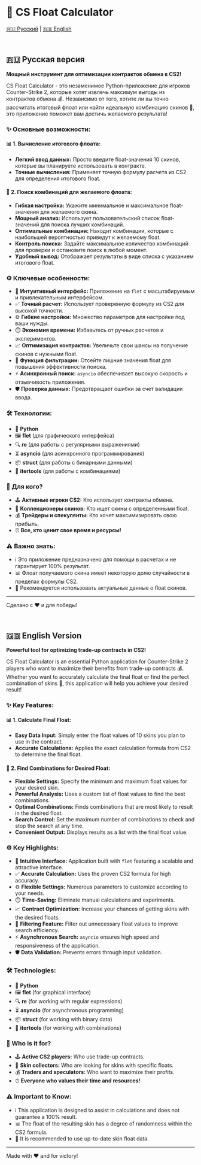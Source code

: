 # 🚀 CS Float Calculator

[🇷🇺 Русский](#-русская-версия) | [🇬🇧 English](#-english-version)

<br>

## 🇷🇺 Русская версия

**Мощный инструмент для оптимизации контрактов обмена в CS2!**

CS Float Calculator - это незаменимое Python-приложение для игроков Counter-Strike 2, которые хотят извлечь максимум выгоды из контрактов обмена 💰. Независимо от того, хотите ли вы точно рассчитать итоговый флоат или найти идеальную комбинацию скинов 🎯, это приложение поможет вам достичь желаемого результата!

### ✨ Основные возможности:

#### 📊 1. Вычисление итогового флоата:

*   **Легкий ввод данных:** Просто введите float-значения 10 скинов, которые вы планируете использовать в контракте.
*   **Точные вычисления:** Применяет точную формулу расчета из CS2 для определения итогового float.

#### 🔎 2. Поиск комбинаций для желаемого флоата:

*   **Гибкая настройка:** Укажите минимальное и максимальное float-значения для желаемого скина.
*   **Мощный анализ:** Использует пользовательский список float-значений для поиска лучших комбинаций.
*   **Оптимальные комбинации:** Находит комбинации, которые с наибольшей вероятностью приведут к желаемому float.
*   **Контроль поиска:** Задайте максимальное количество комбинаций для проверки и остановите поиск в любой момент.
*   **Удобный вывод:** Отображает результаты в виде списка с указанием итогового float.

### ⚙️ Ключевые особенности:

*   🎨 **Интуитивный интерфейс:** Приложение на `flet` с масштабируемым и привлекательным интерфейсом.
*   ✅ **Точный расчет:** Использует проверенную формулу из CS2 для высокой точности.
*   ⚙️ **Гибкие настройки:** Множество параметров для настройки под ваши нужды.
*   ⏱️ **Экономия времени:** Избавьтесь от ручных расчетов и экспериментов.
*   📈 **Оптимизация контрактов:** Увеличьте свои шансы на получение скинов с нужными float.
*   🧮 **Функция фильтрации:** Отсейте лишние значения float для повышения эффективности поиска.
*   ⚡️ **Асинхронный поиск:** `asyncio` обеспечивает высокую скорость и отзывчивость приложения.
*   🛡️ **Проверка данных:** Предотвращает ошибки за счет валидации ввода.

### 🛠️ Технологии:

*   🐍 **Python**
*   🖼️ **flet** (для графического интерфейса)
*   🔍 **re** (для работы с регулярными выражениями)
*   ⏳ **asyncio** (для асинхронного программирования)
*   📦 **struct** (для работы с бинарными данными)
*   🔀 **itertools** (для работы с комбинациями)

### 🎯 Для кого?

*   🕹️ **Активные игроки CS2:** Кто использует контракты обмена.
*   💎 **Коллекционеры скинов:** Кто ищет скины с определенными float.
*   💰 **Трейдеры и спекулянты:** Кто хочет максимизировать свою прибыль.
*   ⏰ **Все, кто ценит свое время и ресурсы!**

### ⚠️ Важно знать:

*   ℹ️ Это приложение предназначено для помощи в расчетах и не гарантирует 100% результат.
*   📊 Флоат получаемого скина имеет некоторую долю случайности в пределах формулы CS2.
*   🔄 Рекомендуется использовать актуальные данные о float скинов.

---
Сделано с ❤️ и для победы!

<br>

## 🇬🇧 English Version

**Powerful tool for optimizing trade-up contracts in CS2!**

CS Float Calculator is an essential Python application for Counter-Strike 2 players who want to maximize their benefits from trade-up contracts 💰. Whether you want to accurately calculate the final float or find the perfect combination of skins 🎯, this application will help you achieve your desired result!

### ✨ Key Features:

#### 📊 1. Calculate Final Float:

*   **Easy Data Input:** Simply enter the float values of 10 skins you plan to use in the contract.
*   **Accurate Calculations:** Applies the exact calculation formula from CS2 to determine the final float.

#### 🔎 2. Find Combinations for Desired Float:

*   **Flexible Settings:** Specify the minimum and maximum float values for your desired skin.
*   **Powerful Analysis:** Uses a custom list of float values to find the best combinations.
*   **Optimal Combinations:** Finds combinations that are most likely to result in the desired float.
*   **Search Control:** Set the maximum number of combinations to check and stop the search at any time.
*   **Convenient Output:** Displays results as a list with the final float value.

### ⚙️ Key Highlights:

*   🎨 **Intuitive Interface:** Application built with `flet` featuring a scalable and attractive interface.
*   ✅ **Accurate Calculation:** Uses the proven CS2 formula for high accuracy.
*   ⚙️ **Flexible Settings:** Numerous parameters to customize according to your needs.
*   ⏱️ **Time-Saving:** Eliminate manual calculations and experiments.
*   📈 **Contract Optimization:** Increase your chances of getting skins with the desired floats.
*   🧮 **Filtering Feature:** Filter out unnecessary float values to improve search efficiency.
*   ⚡️ **Asynchronous Search:** `asyncio` ensures high speed and responsiveness of the application.
*   🛡️ **Data Validation:** Prevents errors through input validation.

### 🛠️ Technologies:

*   🐍 **Python**
*   🖼️ **flet** (for graphical interface)
*   🔍 **re** (for working with regular expressions)
*   ⏳ **asyncio** (for asynchronous programming)
*   📦 **struct** (for working with binary data)
*   🔀 **itertools** (for working with combinations)

### 🎯 Who is it for?

*   🕹️ **Active CS2 players:** Who use trade-up contracts.
*   💎 **Skin collectors:** Who are looking for skins with specific floats.
*   💰 **Traders and speculators:** Who want to maximize their profits.
*   ⏰ **Everyone who values their time and resources!**

### ⚠️ Important to Know:

*   ℹ️ This application is designed to assist in calculations and does not guarantee a 100% result.
*   📊 The float of the resulting skin has a degree of randomness within the CS2 formula.
*   🔄 It is recommended to use up-to-date skin float data.

---
Made with ❤️ and for victory!

<br>
